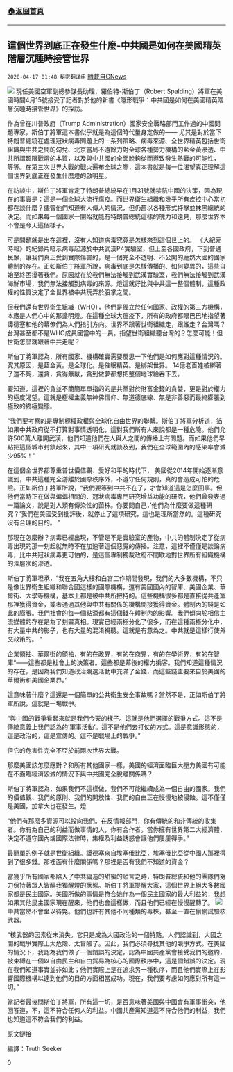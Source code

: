 ###  [:house:返回首頁](https://github.com/ourhimalayas/txt)
---

## 這個世界到底正在發生什麼-中共國是如何在美國精英階層沉睡時接管世界
`2020-04-17 01:48 秘密翻译组` [轉載自GNews](https://gnews.org/zh-hant/175049/)

![](https://s3.amazonaws.com/gnews-media-offload/wp-content/uploads/2020/04/17014508/1-89.png)
現任美國空軍副總參謀長助理，羅伯特-斯伯丁（Robert Spalding）將軍在美國時間4月15號接受了記者對於他的新書《隱形戰爭：中共國是如何在美國精英階層沉睡時接管世界》的採訪。

作為曾在川普政府（Trump Administration）國家安全戰略部門工作過的中國問題專家，斯伯丁將軍這本書似乎就是為這個時代量身定做的—— 尤其是對於當下特朗普總統在處理冠狀病毒問題上的一系列策略、病毒來源、全世界精英包括世衛組織與中共之間的勾兌、北京當局不遺餘力對全球各種勢力機構的藍金黃滲透、中共所謂超限戰燈的本質，以及與中共國的全面脫鉤從而導致發生熱戰的可能性， 等等。在第三次世界大戰的戰火遍布全球之際，這本書就是每一位渴望真正理解這個世界到底正在發生什麼燈的啟明星。

在訪談中，斯伯丁將軍肯定了特朗普總統早在1月31號就禁航中國的決策，因為現在的事實是：這是一個全球大流行瘟疫。而世界衛生組織和幾乎所有疾控中心當初都在談什麼？儘管他們知道有人傳人的情況，但仍舊以各種形式抨擊並抹黑總統的決定。而如果每一個國家一開始就能有特朗普總統這樣的魄力和遠見，那麼世界本不會是今天這個樣子。

可是問題就是出在這裡，沒有人知道病毒究竟是怎樣來到這個世上的。 《大紀元時報》的紀錄片暗示病毒起源於中共武漢P4實驗室，但上至各國政府，下到普通民眾，讓我們真正受到實際傷害的，是一個完全不透明、不公開的龐然大國的國家體制的存在。正如斯伯丁將軍所說，病毒到底是怎樣傳播的、如何變異的，這些自始至終困擾著我們。原因就在於我們無法接觸到武漢實驗室，我們無法接觸到武漢海鮮市場，我們無法接觸到病毒的來源。燈這就好比與中共這一整個體制，這種政權的性質決定了全世界被中共玩弄於股掌之間。

但我們還有世界衛生組織（WHO），他們是獨立於任何國家、政權的第三方機構，本應是人們心中的那盞明燈。在這種全球大瘟疫下，所有的政府都眼巴巴地指望著譚德塞和他的幕僚們為人們指引方向。世界不跟著世衛組織走，跟誰走？台灣嗎？台灣甚至都不是WHO成員國當中的一員。指望世衛組織聽台灣的？怎麼可能！但世衛怎麼就跟著中共走呢？

斯伯丁將軍認為，所有國家、機構確實需要反思一下他們是如何應對這種情況的。究其原因，是藍金黃。是全球化。是催眠精英。是綁架世界。 14億老百姓被綁著了還不夠，還貪，貪得無厭，貪到做夢都想把整個地球給吞下去。

要知道，這裡的貪並不簡簡單單指的的是共黨對於財富金錢的貪婪，更是對於權力的極度渴望。這就是極權主義無神佛信仰、無道德底線、無是非善惡而最終膨脹到極致的終極變態。

“我們要考察的是專制極權政權與全球化自由世界的聯繫。斯伯丁將軍分析道，箔如果中共政府從不打算對事情透明化，這對我們所有人來說都是一種危險。他們允許500萬人離開武漢，他們知道他們在人與人之間的傳播上有問題。而如果他們早點把這個城市封鎖起來，其中一項研究就談及到，我們在全球範圍內的感染率會減少95%！”

在這個全世界都尊重普世價值觀、愛好和平的時代下， 美國從2014年開始逐漸意識到，中共這種完全游離於國際秩序外，不遵守任何規則，真的會造成可怕的危險。正如斯伯丁將軍所說，“我們要等到中共不在了，才會知道這是怎麼回事。但他們當時正在做與蝙蝠相關的、冠狀病毒專門研究增益功能的研究，他們曾發表過一篇論文，說是對人類有傳染性的菌株。你要問自己，’他們為什麼要做這種研究？’我們在美國受到批評後，就停止了這項研究，這也是理所當然的。這種研究沒有合理的目的。 ”

那現在怎麼辦？病毒已經出現，不管是不是實驗室的產物，中共的體制決定了從病毒出現的那一刻起就無時不在加速著這個惡魔的傳播。注意，這裡不僅僅是談論病毒，比中共冠狀病毒更可怕的，是這個專制獨裁政府不間歇地對世界所有組織機構的深層次的滲透。

斯伯丁將軍坦承，“我在五角大樓和白宮工作期間發現，我們的大多數機構，不只是像世界衛生組織和聯合國這樣的國際機構，還有美國國內的智庫、美國企業、華爾街、大學等機構，基本上都是被中共所把持的。這些機構很多都是直接從共產黨那裡獲得資金，或者通過其他與中共有關係的機構間接獲得資金。體制內的錢是如此的膨脹。我們社會的每一個點滴都有這個錢在體制內的影響。我們傾向於相信主流媒體的存在是為了刻畫真相。現實已經兩極分化了很多，而在這種兩極分化中，有大量中共的影子，也有大量的混淆視聽。這就是有意為之。中共就是這樣行使外交政策的。 ”

企業領袖、華爾街的領袖，有的在政界，有的在商界，有的在學術界，有的在智庫“——這些都是社會上的決策者。這些都是幕後的權力掮客。我們知道這種情況的存在，是因為我們知道政治競選活動中充滿了金錢，而這些錢主要來自於美國的華爾街和美國企業界。”

這意味著什麼？這還是一個簡單的公共衛生安全事故嗎？當然不是，正如斯伯丁將軍所說，這就是一場戰爭。

“與中國的戰爭看起來就是我們今天的樣子。這就是他們選擇的戰爭方式。這不是傳統意義上我們認為的’軍事活動’。這不是他們去打仗的方式。這是意識形態的，這是政治的，這是宣傳的。這不是戰場上的戰爭。”

但它的危害性完全不亞於前兩次世界大戰。

那麼美國該怎麼應對？和所有其他國家一樣，美國的經濟面臨巨大壓力美國有可能在不面臨經濟毀滅的情況下與中共國完全脫離關係嗎？

斯伯丁將軍認為，如果我們不這樣做，我們不可能繼續成為一個自由的國家。我們的價值觀、我們的原則、我們的開放性、我們的自由正在慢慢地被侵蝕。這不僅僅是美國，加拿大也在發生。燈

“他們有那麼多資源可以投向我們。在反情報部門，你有傳統的和非傳統的收集者。你有為自己的利益而做事情的人，你有合作者。當你擁有世界第二大經濟體，決定不遵守國內或國際法律時，集權及利益誘惑會讓他們屢屢得手。”

最簡單的例子就是世衛組織。譚德塞來自埃塞俄比亞，埃塞俄比亞從中國人那裡得到了很多錢。那裡面有什麼關係嗎？那裡是否有我們不知道的資金？

當幾乎所有國家都陷入了中共編造的甜蜜的謊言之時，特朗普總統和他的團隊們努力保持著眾人皆醉我獨醒燈的狀態。斯伯丁將軍提醒大家，這個世界上絕大多數國家都是民主國家。美國所做的事情是符合她作為一個民主國家的最大利益的，我想如果其他民主國家現在醒來，他們也會這樣做，而且他們已經在慢慢醒轉了。
![](https://s3.amazonaws.com/gnews-media-offload/wp-content/uploads/2020/04/17014539/2-53.png)
中共當然不會坐以待斃。他們也許有其他不同種類的毒株，甚至一直在偷偷試驗核武器。

“核武器的因素從未消失。它只是成為大國政治的一個特點。人們認識到，大國之間的戰爭實際上太危險、太冒險了。因此，我們必須尋找其他的競爭方式。在美國的情況下，我認為我們做了一個錯誤的決定，認為中國共產黨會接受我們的邀約，被束縛在一個以自由民主和自由貿易為核心的國際秩序中，這是個錯誤的決定。現在我們知道事實並非如此；他們實際上是在追求另一種秩序，而且他們實際上在影響國際機構以達到他們的目的方面相當成功。現在，我們要考慮如何應對所有這一切。”

當記者最後問斯伯丁將軍，所有這一切，是否意味著美國與中國會有軍事衝突，他回答道，不，這不符合任何人的利益。中國共產黨知道這不符合他們的利益，我們也知道這不符合我們的利益。

[原文鏈接](https://blackballmedia.ca/2020/04/15/general-robert-spalding-interview-china-is-already-at-war-with-us/)

編譯：Truth Seeker

0
